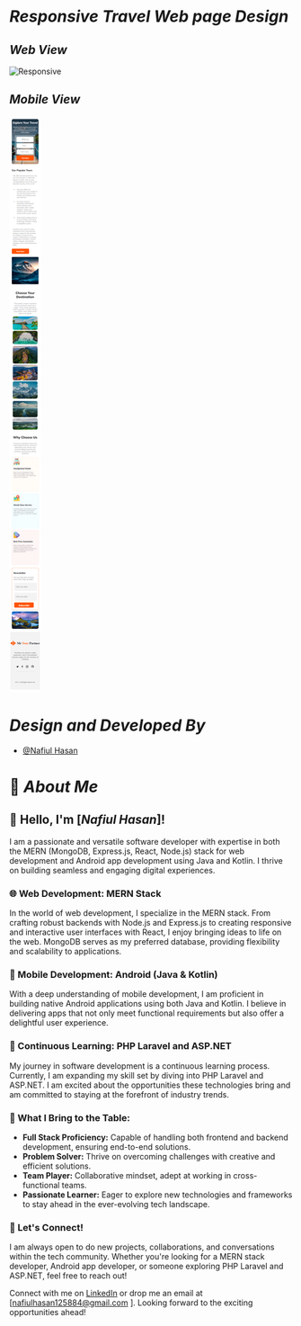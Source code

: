 
# **_Responsive Travel Web page Design_**

  
## **_Web View_**
![Responsive](https://github.com/NafiulHasan41/PH_second_assignment_responsive_travel_website/blob/main/Images/ph2Res.png?raw=true)

  ## **_Mobile View_**
![Responsive](https://github.com/NafiulHasan41/PH_second_assignment_responsive_travel_website/blob/main/Images/ph2M.png?raw=true)




# **_Design and Developed By_**

- [@Nafiul Hasan](https://github.com/NafiulHasan41)


# 🚀 **_About Me_**
## 👋 Hello, I'm [**_Nafiul Hasan_**]!

I am a passionate and versatile software developer with expertise in both the MERN (MongoDB, Express.js, React, Node.js) stack for web development and Android app development using Java and Kotlin. I thrive on building seamless and engaging digital experiences.

### 🌐 Web Development: MERN Stack

In the world of web development, I specialize in the MERN stack. From crafting robust backends with Node.js and Express.js to creating responsive and interactive user interfaces with React, I enjoy bringing ideas to life on the web. MongoDB serves as my preferred database, providing flexibility and scalability to applications.

### 📱 Mobile Development: Android (Java & Kotlin)

With a deep understanding of mobile development, I am proficient in building native Android applications using both Java and Kotlin. I believe in delivering apps that not only meet functional requirements but also offer a delightful user experience.

### 🚀 Continuous Learning: PHP Laravel and ASP.NET

My journey in software development is a continuous learning process. Currently, I am expanding my skill set by diving into PHP Laravel and ASP.NET. I am excited about the opportunities these technologies bring and am committed to staying at the forefront of industry trends.

### 🔧 What I Bring to the Table:

- **Full Stack Proficiency:** Capable of handling both frontend and backend development, ensuring end-to-end solutions.
- **Problem Solver:** Thrive on overcoming challenges with creative and efficient solutions.
- **Team Player:** Collaborative mindset, adept at working in cross-functional teams.
- **Passionate Learner:** Eager to explore new technologies and frameworks to stay ahead in the ever-evolving tech landscape.

### 🌟 Let's Connect!

I am always open to do new projects, collaborations, and conversations within the tech community. Whether you're looking for a MERN stack developer, Android app developer, or someone exploring PHP Laravel and ASP.NET, feel free to reach out!

Connect with me on [LinkedIn](linkedin.com/in/nafiul-hasan-524274276) or drop me an email at [nafiulhasan125884@gmail.com ]. Looking forward to the exciting opportunities ahead!

